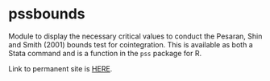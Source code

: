 # pssbounds
Module to display the necessary critical values to conduct the Pesaran, Shin and Smith (2001) bounds test for cointegration. This is available as both a Stata command and is a function in the `pss` package for R.

Link to permanent site is [HERE](http://andyphilips.github.io/pssbounds/).
